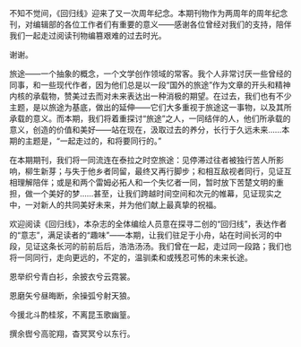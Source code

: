 不知不觉间，《回归线》迎来了又一次周年纪念。本期刊物作为两周年的周年纪念刊，对编辑部的各位工作者们有重要的意义——感谢各位曾经对我们的支持，陪伴我们一起走过阅读刊物编篡艰难的过去时光。

谢谢。

旅途——一个抽象的概念，一个文学创作领域的常客。我个人非常讨厌一些曾经的同事，和一些现代作者，因为他们总是以一段“国外的旅途”作为文章的开头和精神内核的承载物，赞美过去而对未来表达出一种消极的期望。在过去，我们也有不少主题，是以旅途为基底，做出的延伸——它们大多重视于旅途这一事物，以及其所承载的意义。而本期，我们将着重探讨“旅途”之人，一同结伴的人，他们所承载的意义，创造的价值和美好——站在现在，汲取过去的养分，长行于久远未来……本期的主题是，“一起走过的，和将要同行的。”

在本期期刊，我们将一同流连在泰拉之时空旅途：见停滞过往者被独行苦人所影响，柳生新芽；与失于他乡者同留，最终又再行脚步；和相互敌视者同行，见证互相理解陪伴；或是和两个雷姆必拓人和一个失忆者一同，暂时放下苦楚文明的重担，做一个美好的梦……甚至，让我们跨越时间空间和次元的帷幕，见证现实之中，一对新人的共同美好未来，并为他们献上最真挚的祝福。

欢迎阅读《回归线》，本杂志的全体编绘人员意在探寻二创的“回归线”，表达作者的“意志”，满足读者的“趣味”——本期，让我们驻足于小舟，站在时间长河的中段，见证这条长河的前前后后，浩浩汤汤。我们曾在一起，走过同一段路；我们也将一同同行，走向更远的，不定的，温驯柔和或残忍可怖的未来长途。

恩举织兮青白衫，余披衣兮云霓裳。

恩磨矢兮昼晦断，余操弧兮射天狼。

今援北斗酌桂浆，不离昆玉歌幽篁。

撰余辔兮高驼翔，杳冥冥兮以东行。<eod />